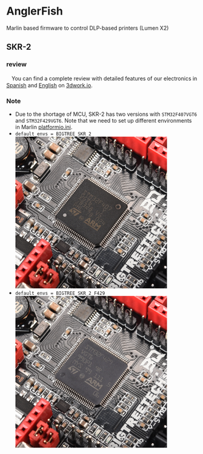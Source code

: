 # AnglerFish
Marlin based firmware to control DLP-based printers (Lumen X2)
## SKR-2

### review
　You can find a complete review with detailed features of our electronics in [Spanish](https://3dwork.io/complete-guide-skr2/) and [English](https://3dwork.io/en/complete-guide-skr2/) on [3dwork.io](https://3dwork.io/).

### Note
  * Due to the shortage of MCU, SKR-2 has two versions with `STM32F407VGT6` and `STM32F429VGT6`. Note that we need to set up different environments in Marlin [platformio.ini](https://github.com/bigtreetech/SKR-2/blob/master/Firmware/Marlin-bugfix-2.0.9.2.x/platformio.ini).<br/>
  * `default_envs = BIGTREE_SKR_2`<br/>
    <img src=Images/f407.jpg width="400" /><br/>
  * `default_envs = BIGTREE_SKR_2_F429`<br/>
    <img src=Images/f429.jpg width="400" /><br/>
